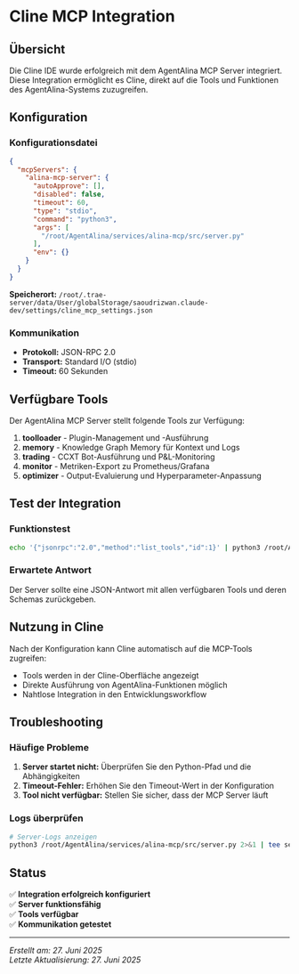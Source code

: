 # Cline MCP Integration

## Übersicht

Die Cline IDE wurde erfolgreich mit dem AgentAlina MCP Server integriert. Diese Integration ermöglicht es Cline, direkt auf die Tools und Funktionen des AgentAlina-Systems zuzugreifen.

## Konfiguration

### Konfigurationsdatei
```json
{
  "mcpServers": {
    "alina-mcp-server": {
      "autoApprove": [],
      "disabled": false,
      "timeout": 60,
      "type": "stdio",
      "command": "python3",
      "args": [
        "/root/AgentAlina/services/alina-mcp/src/server.py"
      ],
      "env": {}
    }
  }
}
```

**Speicherort:** `/root/.trae-server/data/User/globalStorage/saoudrizwan.claude-dev/settings/cline_mcp_settings.json`

### Kommunikation
- **Protokoll:** JSON-RPC 2.0
- **Transport:** Standard I/O (stdio)
- **Timeout:** 60 Sekunden

## Verfügbare Tools

Der AgentAlina MCP Server stellt folgende Tools zur Verfügung:

1. **toolloader** - Plugin-Management und -Ausführung
2. **memory** - Knowledge Graph Memory für Kontext und Logs
3. **trading** - CCXT Bot-Ausführung und P&L-Monitoring
4. **monitor** - Metriken-Export zu Prometheus/Grafana
5. **optimizer** - Output-Evaluierung und Hyperparameter-Anpassung

## Test der Integration

### Funktionstest
```bash
echo '{"jsonrpc":"2.0","method":"list_tools","id":1}' | python3 /root/AgentAlina/services/alina-mcp/src/server.py
```

### Erwartete Antwort
Der Server sollte eine JSON-Antwort mit allen verfügbaren Tools und deren Schemas zurückgeben.

## Nutzung in Cline

Nach der Konfiguration kann Cline automatisch auf die MCP-Tools zugreifen:
- Tools werden in der Cline-Oberfläche angezeigt
- Direkte Ausführung von AgentAlina-Funktionen möglich
- Nahtlose Integration in den Entwicklungsworkflow

## Troubleshooting

### Häufige Probleme
1. **Server startet nicht:** Überprüfen Sie den Python-Pfad und die Abhängigkeiten
2. **Timeout-Fehler:** Erhöhen Sie den Timeout-Wert in der Konfiguration
3. **Tool nicht verfügbar:** Stellen Sie sicher, dass der MCP Server läuft

### Logs überprüfen
```bash
# Server-Logs anzeigen
python3 /root/AgentAlina/services/alina-mcp/src/server.py 2>&1 | tee server.log
```

## Status

✅ **Integration erfolgreich konfiguriert**  
✅ **Server funktionsfähig**  
✅ **Tools verfügbar**  
✅ **Kommunikation getestet**  

---

*Erstellt am: 27. Juni 2025*  
*Letzte Aktualisierung: 27. Juni 2025*